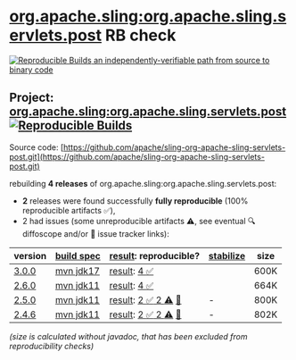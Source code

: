 [org.apache.sling:org.apache.sling.servlets.post](https://central.sonatype.com/artifact/org.apache.sling/org.apache.sling.servlets.post/versions) RB check
=======

[![Reproducible Builds](https://reproducible-builds.org/images/logos/rb.svg) an independently-verifiable path from source to binary code](https://reproducible-builds.org/)

## Project: [org.apache.sling:org.apache.sling.servlets.post](https://central.sonatype.com/artifact/org.apache.sling/org.apache.sling.servlets.post/versions) [![Reproducible Builds](https://img.shields.io/endpoint?url=https://raw.githubusercontent.com/jvm-repo-rebuild/reproducible-central/master/content/org/apache/sling/org.apache.sling.servlets.post/badge.json)](https://github.com/jvm-repo-rebuild/reproducible-central/blob/master/content/org/apache/sling/org.apache.sling.servlets.post/README.md)

Source code: [https://github.com/apache/sling-org-apache-sling-servlets-post.git](https://github.com/apache/sling-org-apache-sling-servlets-post.git)

rebuilding **4 releases** of org.apache.sling:org.apache.sling.servlets.post:
- **2** releases were found successfully **fully reproducible** (100% reproducible artifacts :white_check_mark:),
- 2 had issues (some unreproducible artifacts :warning:, see eventual :mag: diffoscope and/or :memo: issue tracker links):

| version | [build spec](/BUILDSPEC.md) | [result](https://reproducible-builds.org/docs/jvm/): reproducible? | [stabilize](https://github.com/google/oss-rebuild/blob/main/cmd/stabilize/README.md) | size |
| -- | --------- | ------ | ------ | -- |
| [3.0.0](https://central.sonatype.com/artifact/org.apache.sling/org.apache.sling.servlets.post/3.0.0/pom) | [mvn jdk17](org.apache.sling.servlets.post-3.0.0.buildspec) | [result](org.apache.sling.servlets.post-3.0.0.buildinfo): [4 :white_check_mark: ](org.apache.sling.servlets.post-3.0.0.buildcompare) | | 600K |
| [2.6.0](https://central.sonatype.com/artifact/org.apache.sling/org.apache.sling.servlets.post/2.6.0/pom) | [mvn jdk11](org.apache.sling.servlets.post-2.6.0.buildspec) | [result](org.apache.sling.servlets.post-2.6.0.buildinfo): [4 :white_check_mark: ](org.apache.sling.servlets.post-2.6.0.buildcompare) | | 664K |
| [2.5.0](https://central.sonatype.com/artifact/org.apache.sling/org.apache.sling.servlets.post/2.5.0/pom) | [mvn jdk11](org.apache.sling.servlets.post-2.5.0.buildspec) | [result](org.apache.sling.servlets.post-2.5.0.buildinfo): [2 :white_check_mark:  2 :warning:](org.apache.sling.servlets.post-2.5.0.buildcompare) [:memo:](https://github.com/apache/sling-org-apache-sling-servlets-post/pull/17) | - | 800K |
| [2.4.6](https://central.sonatype.com/artifact/org.apache.sling/org.apache.sling.servlets.post/2.4.6/pom) | [mvn jdk11](org.apache.sling.servlets.post-2.4.6.buildspec) | [result](org.apache.sling.servlets.post-2.4.6.buildinfo): [2 :white_check_mark:  2 :warning:](org.apache.sling.servlets.post-2.4.6.buildcompare) [:memo:](https://github.com/apache/sling-org-apache-sling-servlets-post/pull/17) | - | 802K |

<i>(size is calculated without javadoc, that has been excluded from reproducibility checks)</i>
